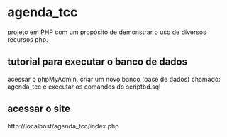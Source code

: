 # agenda_tcc
projeto em PHP com um propósito de demonstrar o  uso de diversos recursos php.

## tutorial para executar o banco de dados
acessar o phpMyAdmin, criar um novo banco (base de dados) chamado: agenda_tcc e executar os comandos do scriptbd.sql

## acessar o site
http://localhost/agenda_tcc/index.php